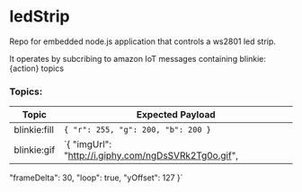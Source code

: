 # ledStrip
Repo for embedded node.js application that controls a ws2801 led strip.

It operates by subcribing to amazon IoT messages containing blinkie:{action} topics

### Topics:

Topic | Expected Payload
------------ | ------------- |
blinkie:fill | `{ "r": 255, "g": 200, "b": 200 }`
blinkie:gif | `{ "imgUrl": "http://i.giphy.com/ngDsSVRk2Tg0o.gif",
  "frameDelta": 30,
  "loop": true,
  "yOffset": 127
}`
